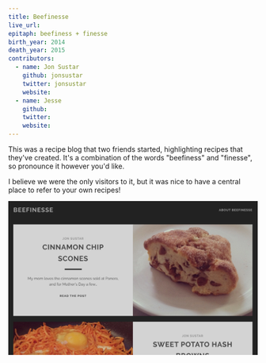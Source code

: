 ```yaml
---
title: Beefinesse
live_url: 
epitaph: beefiness + finesse
birth_year: 2014
death_year: 2015
contributors:
  - name: Jon Sustar
    github: jonsustar
    twitter: jonsustar
    website: 
  - name: Jesse
    github: 
    twitter: 
    website: 
---
```

This was a recipe blog that two friends started, highlighting recipes that they've created. It's a combination of the words "beefiness" and "finesse", so pronounce it however you'd like.

I believe we were the only visitors to it, but it was nice to have a central place to refer to your own recipes!

![Beefinesse Screenshot](/images/beefinesse_screenshot.jpg)
